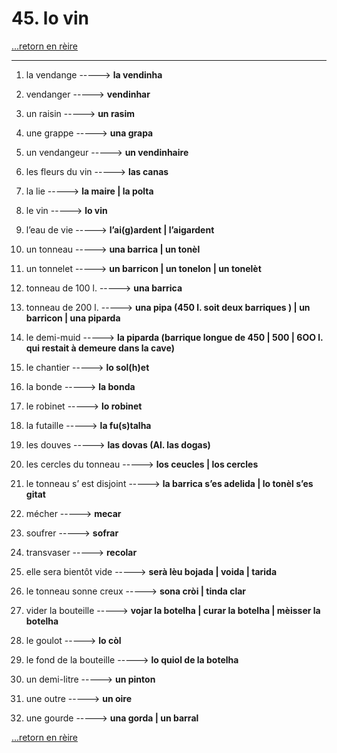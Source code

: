 # 45. lo vin

[...retorn en rèire](../sommaire.md)

---

1. la vendange -----> **la vendinha**

2. vendanger -----> **vendinhar**

3. un raisin -----> **un rasim**

4. une grappe -----> **una grapa**

5. un vendangeur -----> **un vendinhaire**

6. les fleurs du vin -----> **las canas**

7. la lie -----> **la maire | la polta**

8. le vin -----> **lo vin**

9. l’eau de vie -----> **l’ai(g)ardent | l’aigardent**

10. un tonneau -----> **una barrica | un tonèl**

11. un tonnelet -----> **un barricon | un tonelon | un tonelèt**

12. tonneau de 100 l. -----> **una barrica**

13. tonneau de 200 l. -----> **una pipa (450 l. soit deux barriques ) | un barricon | una piparda**

14. le demi-muid -----> **la piparda (barrique longue de 450 | 500 | 6OO l. qui restait à demeure dans la cave)**

15. le chantier -----> **lo sol(h)et**

16. la bonde -----> **la bonda**

17. le robinet -----> **lo robinet**

18. la futaille -----> **la fu(s)talha**

19. les douves -----> **las dovas (Al. las dogas)**

20. les cercles du tonneau -----> **los ceucles | los cercles**

21. le tonneau s’ est disjoint -----> **la barrica s’es adelida | lo tonèl s’es gitat**

22. mécher -----> **mecar**

23. soufrer -----> **sofrar**

24. transvaser -----> **recolar**

25. elle sera bientôt vide -----> **serà lèu bojada | voida | tarida**

26. le tonneau sonne creux -----> **sona cròi | tinda clar**

27. vider la bouteille -----> **vojar la botelha | curar la botelha | mèisser la botelha**

28. le goulot -----> **lo còl**

29. le fond de la bouteille -----> **lo quiol de la botelha**

30. un demi-litre -----> **un pinton**

31. une outre -----> **un oire**

32. une gourde -----> **una gorda | un barral**

[...retorn en rèire](../sommaire.md)
